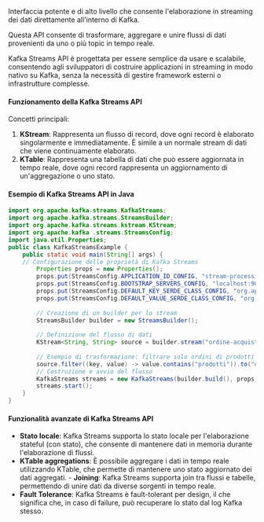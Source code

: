Interfaccia potente e di alto livello che consente l'elaborazione in streaming dei dati direttamente all'interno di Kafka. 

Questa API consente di trasformare, aggregare e unire flussi di dati provenienti da uno o più topic in tempo reale. 

Kafka Streams API è progettata per essere semplice da usare e scalabile, consentendo agli sviluppatori di costruire applicazioni in streaming in modo nativo su Kafka, senza la necessità di gestire framework esterni o infrastrutture complesse. 

#### Funzionamento della Kafka Streams API 
Concetti principali: 
1. **KStream**: Rappresenta un flusso di record, dove ogni record è elaborato singolarmente e immediatamente. È simile a un normale stream di dati che viene continuamente elaborato. 
2. **KTable**: Rappresenta una tabella di dati che può essere aggiornata in tempo reale, dove ogni record rappresenta un aggiornamento di un'aggregazione o uno stato.

#### Esempio di Kafka Streams API in Java 
```java 
import org.apache.kafka.streams.KafkaStreams; 
import org.apache.kafka.streams.StreamsBuilder; 
import org.apache.kafka.streams.kstream.KStream; 
import org.apache.kafka .streams.StreamsConfig; 
import java.util.Properties; 
public class KafkaStreamsExample { 
	public static void main(String[] args) { 
	// Configurazione delle proprietà di Kafka Streams 
		Properties props = new Properties(); 
		props.put(StreamsConfig.APPLICATION_ID_CONFIG, "stream-processing-app"); 
		props.put(StreamsConfig.BOOTSTRAP_SERVERS_CONFIG, "localhost:9092"); 
		props.put(StreamsConfig.DEFAULT_KEY_SERDE_CLASS_CONFIG, "org.apache.kafka.common.serialization.Serdes$StringSerde"); 
		props.put(StreamsConfig.DEFAULT_VALUE_SERDE_CLASS_CONFIG, "org.apache.kafka.common.serialization.Serdes$StringSerde"); 
		
		// Creazione di un builder per lo stream 
		StreamsBuilder builder = new StreamsBuilder(); 
		
		// Definizione del flusso di dati 
		KStream<String, String> source = builder.stream("ordine-acquisti"); 
		
		// Esempio di trasformazione: filtrare solo ordini di prodotti specifici 
		source.filter((key, value) -> value.contains("prodotti")).to("ordini-filtrati"); 
		// Costruzione e avvio del flusso 
		KafkaStreams streams = new KafkaStreams(builder.build(), props); 
		streams.start(); 
	}
}
```





#### Funzionalità avanzate di Kafka Streams API 
-  **Stato locale**: 
	Kafka Streams supporta lo stato locale per l'elaborazione stateful (con stato), che consente di mantenere dati in memoria durante l'elaborazione di flussi. 
-  **KTable aggregations**: 
	È possibile aggregare i dati in tempo reale utilizzando KTable, che permette di mantenere uno stato aggiornato dei dati aggregati. - **Joining**: Kafka Streams supporta join tra flussi e tabelle, permettendo di unire dati da diverse sorgenti in tempo reale. 
-  **Fault Tolerance**: 
	Kafka Streams è fault-tolerant per design, il che significa che, in caso di failure, può recuperare lo stato dal log Kafka stesso.
